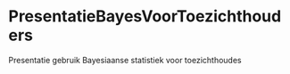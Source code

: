 # PresentatieBayesVoorToezichthouders
Presentatie gebruik Bayesiaanse statistiek voor toezichthoudes
